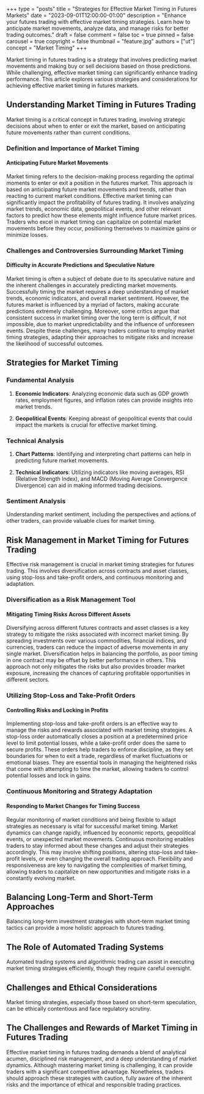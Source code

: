 +++
type = "posts"
title = "Strategies for Effective Market Timing in Futures Markets"
date = "2023-09-01T12:00:00-01:00"
description = "Enhance your futures trading with effective market timing strategies. Learn how to anticipate market movements, analyze data, and manage risks for better trading outcomes." 
draft = false
comment = false
toc = true
pinned = false
carousel = true
copyright = false
thumbnail = "feature.jpg"
authors = ["ut"]
concept = "Market Timing"
+++

Market timing in futures trading is a strategy that involves predicting
market movements and making buy or sell decisions based on those
predictions. While challenging, effective market timing can
significantly enhance trading performance. This article explores various
strategies and considerations for achieving effective market timing in
futures markets.

## Understanding Market Timing in Futures Trading

Market timing is a critical concept in futures trading, involving
strategic decisions about when to enter or exit the market, based on
anticipating future movements rather than current conditions.

### Definition and Importance of Market Timing

#### Anticipating Future Market Movements

Market timing refers to the decision-making process regarding the
optimal moments to enter or exit a position in the futures market. This
approach is based on anticipating future market movements and trends,
rather than reacting to current market conditions. Effective market
timing can significantly impact the profitability of futures trading. It
involves analyzing market trends, economic data, geopolitical events,
and other relevant factors to predict how these elements might influence
future market prices. Traders who excel in market timing can capitalize
on potential market movements before they occur, positioning themselves
to maximize gains or minimize losses.

### Challenges and Controversies Surrounding Market Timing

#### Difficulty in Accurate Predictions and Speculative Nature

Market timing is often a subject of debate due to its speculative nature
and the inherent challenges in accurately predicting market movements.
Successfully timing the market requires a deep understanding of market
trends, economic indicators, and overall market sentiment. However, the
futures market is influenced by a myriad of factors, making accurate
predictions extremely challenging. Moreover, some critics argue that
consistent success in market timing over the long term is difficult, if
not impossible, due to market unpredictability and the influence of
unforeseen events. Despite these challenges, many traders continue to
employ market timing strategies, adapting their approaches to mitigate
risks and increase the likelihood of successful outcomes.

## Strategies for Market Timing

### Fundamental Analysis

1.  **Economic Indicators**: Analyzing economic data such as GDP growth
    rates, employment figures, and inflation rates can provide
    insights into market trends.

2.  **Geopolitical Events**: Keeping abreast of geopolitical events that
    could impact the markets is crucial for effective market timing.

### Technical Analysis

1.  **Chart Patterns**: Identifying and interpreting chart patterns can
    help in predicting future market movements.

2.  **Technical Indicators**: Utilizing indicators like moving averages,
    RSI (Relative Strength Index), and MACD (Moving Average
    Convergence Divergence) can aid in making informed trading
    decisions.

### Sentiment Analysis

Understanding market sentiment, including the perspectives and actions
of other traders, can provide valuable clues for market timing.

## Risk Management in Market Timing for Futures Trading

Effective risk management is crucial in market timing strategies for
futures trading. This involves diversification across contracts and
asset classes, using stop-loss and take-profit orders, and continuous
monitoring and adaptation.

### Diversification as a Risk Management Tool

#### Mitigating Timing Risks Across Different Assets

Diversifying across different futures contracts and asset classes is a
key strategy to mitigate the risks associated with incorrect market
timing. By spreading investments over various commodities, financial
indices, and currencies, traders can reduce the impact of adverse
movements in any single market. Diversification helps in balancing the
portfolio, as poor timing in one contract may be offset by better
performance in others. This approach not only mitigates the risks but
also provides broader market exposure, increasing the chances of
capturing profitable opportunities in different sectors.

### Utilizing Stop-Loss and Take-Profit Orders

#### Controlling Risks and Locking in Profits

Implementing stop-loss and take-profit orders is an effective way to
manage the risks and rewards associated with market timing strategies. A
stop-loss order automatically closes a position at a predetermined price
level to limit potential losses, while a take-profit order does the same
to secure profits. These orders help traders to enforce discipline, as
they set boundaries for when to exit a trade, regardless of market
fluctuations or emotional biases. They are essential tools in managing
the heightened risks that come with attempting to time the market,
allowing traders to control potential losses and lock in gains.

### Continuous Monitoring and Strategy Adaptation

#### Responding to Market Changes for Timing Success

Regular monitoring of market conditions and being flexible to adapt
strategies as necessary is vital for successful market timing. Market
dynamics can change rapidly, influenced by economic reports,
geopolitical events, or unexpected market movements. Continuous
monitoring enables traders to stay informed about these changes and
adjust their strategies accordingly. This may involve shifting
positions, altering stop-loss and take-profit levels, or even changing
the overall trading approach. Flexibility and responsiveness are key to
navigating the complexities of market timing, allowing traders to
capitalize on new opportunities and mitigate risks in a constantly
evolving market.

## Balancing Long-Term and Short-Term Approaches

Balancing long-term investment strategies with short-term market timing
tactics can provide a more holistic approach to futures trading.

## The Role of Automated Trading Systems

Automated trading systems and algorithmic trading can assist in
executing market timing strategies efficiently, though they require
careful oversight.

## Challenges and Ethical Considerations

Market timing strategies, especially those based on short-term
speculation, can be ethically contentious and face regulatory scrutiny.

## The Challenges and Rewards of Market Timing in Futures Trading

Effective market timing in futures trading demands a blend of analytical
acumen, disciplined risk management, and a deep understanding of market
dynamics. Although mastering market timing is challenging, it can
provide traders with a significant competitive advantage. Nonetheless,
traders should approach these strategies with caution, fully aware of
the inherent risks and the importance of ethical and responsible trading
practices.

